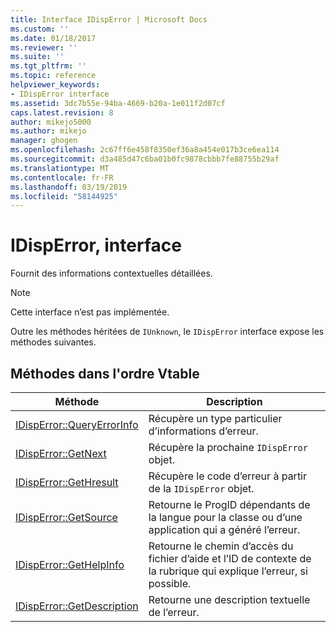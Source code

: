 ```yaml
---
title: Interface IDispError | Microsoft Docs
ms.custom: ''
ms.date: 01/18/2017
ms.reviewer: ''
ms.suite: ''
ms.tgt_pltfrm: ''
ms.topic: reference
helpviewer_keywords:
- IDispError interface
ms.assetid: 3dc7b55e-94ba-4669-b20a-1e011f2d07cf
caps.latest.revision: 8
author: mikejo5000
ms.author: mikejo
manager: ghogen
ms.openlocfilehash: 2c67ff6e458f8350ef36a8a454e017b3ce6ea114
ms.sourcegitcommit: d3a485d47c6ba01b0fc9878cbbb7fe88755b29af
ms.translationtype: MT
ms.contentlocale: fr-FR
ms.lasthandoff: 03/19/2019
ms.locfileid: "58144925"
---
```

# <a name="idisperror-interface"></a>IDispError, interface
Fournit des informations contextuelles détaillées.  
  
> [!NOTE]
>  Cette interface n’est pas implémentée.  
  
 Outre les méthodes héritées de `IUnknown`, le `IDispError` interface expose les méthodes suivantes.  
  
## <a name="methods-in-vtable-order"></a>Méthodes dans l'ordre Vtable  
  
|Méthode|Description|  
|------------|-----------------|  
|[IDispError::QueryErrorInfo](../../winscript/reference/idisperror-queryerrorinfo.md)|Récupère un type particulier d’informations d’erreur.|  
|[IDispError::GetNext](../../winscript/reference/idisperror-getnext.md)|Récupère la prochaine `IDispError` objet.|  
|[IDispError::GetHresult](../../winscript/reference/idisperror-gethresult.md)|Récupère le code d’erreur à partir de la `IDispError` objet.|  
|[IDispError::GetSource](../../winscript/reference/idisperror-getsource.md)|Retourne le ProgID dépendants de la langue pour la classe ou d’une application qui a généré l’erreur.|  
|[IDispError::GetHelpInfo](../../winscript/reference/idisperror-gethelpinfo.md)|Retourne le chemin d’accès du fichier d’aide et l’ID de contexte de la rubrique qui explique l’erreur, si possible.|  
|[IDispError::GetDescription](../../winscript/reference/idisperror-getdescription.md)|Retourne une description textuelle de l’erreur.|